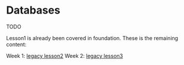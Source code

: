 # Databases

TODO

Lesson1 is already been covered in foundation. These is the remaining content:

Week 1: [legacy lesson2](../../../legacy/databases/lesson2/)
Week 2: [legacy lesson3](../../../legacy/databases/lesson3/)
